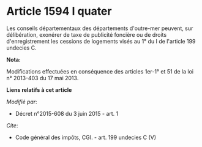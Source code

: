 # Article 1594 I quater

Les conseils départementaux des départements d'outre-mer peuvent, sur délibération, exonérer de taxe de publicité foncière ou
de droits d'enregistrement les cessions de logements visés au 1° du I de l'article 199 undecies C.

**Nota:**

Modifications effectuées en conséquence des articles 1er-1° et 51 de la loi n° 2013-403 du 17 mai 2013.

**Liens relatifs à cet article**

_Modifié par_:

  - Décret n°2015-608 du 3 juin 2015 - art. 1

_Cite_:

  - Code général des impôts, CGI. - art. 199 undecies C (V)
